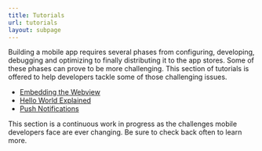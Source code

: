 ```yaml
---
title: Tutorials
url: tutorials
layout: subpage
---
```


<p class="sub-paragraph">Building a mobile app requires several phases from configuring, developing, debugging and optimizing to finally distributing it to the app stores. Some of these phases can prove to be more challenging. This section of tutorials is offered to help developers tackle some of those challenging issues.</p>

<ul class="landing-submenu">
  <li><a href='develop/1-embed-webview/ios'>Embedding the Webview</a></li>
  <li><a href='develop/hello-world-explained'>Hello World Explained</a></li>
  <li><a href='develop/push-notifications'>Push Notifications</a></li>
  <!-- <li><a href='develop/wikitude'>Wikitude's Augmented Reality</a></li> -->
</ul>

This section is a continuous work in progress as the challenges mobile developers face are ever changing. Be sure to check back often to learn more.
